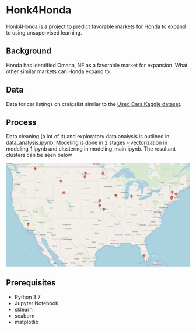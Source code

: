 # Honk4Honda

Honk4Honda is a project to predict favorable markets for Honda to expand to using unsupervised learning.

## Background

Honda has identified Omaha, NE as a favorable market for expansion. What other similar markets can Honda expand to.

## Data

Data for car listings on craigslist similar to the [Used Cars Kaggle dataset](https://www.kaggle.com/austinreese/craigslist-carstrucks-data).

## Process

Data cleaning (a lot of it) and exploratory data analysis is outlined in data_analysis.ipynb. Modeling is done in 2 stages - vectorization in modeling_1.ipynb and clustering in modeling_main.ipynb. The resultant clusters can be seen below

![pie_chart](https://github.com/adibhandari/Honk4Honda/blob/master/cluster.png)

## Prerequisites

* Python 3.7
* Jupyter Notebook
* sklearn
* seaborn
* matplotlib

